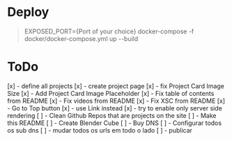 # Deploy

> EXPOSED_PORT={Port of your choice} docker-compose -f docker/docker-compose.yml up --build

# ToDo

[x] - define all projects
[x] - create project page
[x] - fix Project Card Image Size
[x] - Add Project Card Image Placeholder
[x] - Fix table of contents from README
[x] - Fix videos from README
[x] - Fix XSC from README
[x] - Go to Top button
[x] - use Link instead <a>
[x] - try to enable only server side rendering
[ ] - Clean Github Repos that are projects on the site
[ ] - Make this README
[ ] - Create Blender Cube
[ ] - Buy DNS
[ ] - Configurar todos os sub dns
[ ] - mudar todos os urls em todo o lado
[ ] - publicar

